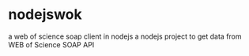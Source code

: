 # nodejswok
a web of science soap client in nodejs 
a nodejs project
to get data from 
WEB of Science
SOAP API
